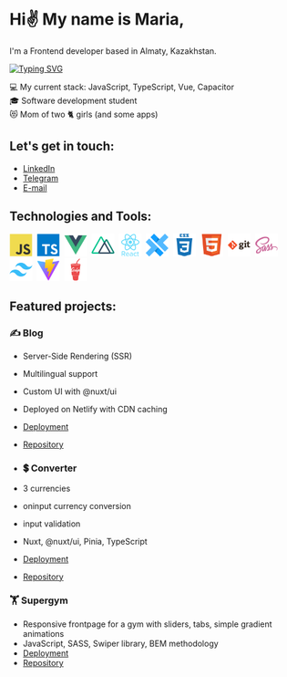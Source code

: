 # Hi✌️ My name is Maria,
I'm a Frontend developer based in Almaty, Kazakhstan.

[![Typing SVG](https://readme-typing-svg.herokuapp.com?size=24&width=600&lines=Welcome+to+my+Profile🖤)](https://git.io/typing-svg)

💻 My current stack: JavaScript, TypeScript, Vue, Capacitor  
🎓 Software development student  
😻 Mom of two 🐈 girls (and some apps)  

## Let's get in touch:
- <a href="https://www.linkedin.com/in/afamarie/" target="blank">LinkedIn</a>
- <a href="https://t.me/afamarie" target="blank">Telegram</a>
- <a href="mailto:marie.afanasyeva@gmail.com" target="blank">E-mail</a>

## Technologies and Tools:
<div>
  <img src="https://github.com/devicons/devicon/blob/master/icons/javascript/javascript-original.svg" title="JavaScript" alt="JavaScript" width="40" height="40"/>&nbsp;
  <img src="https://github.com/devicons/devicon/blob/master/icons/typescript/typescript-original.svg" title="TypeScript" alt="TypeScript" width="40" height="40"/>&nbsp;
  <img src="https://github.com/devicons/devicon/blob/master/icons/vuejs/vuejs-original.svg" title="Vue" alt="Vue" width="40" height="40"/>&nbsp;
  <img src="https://github.com/devicons/devicon/blob/master/icons//nuxtjs/nuxtjs-original.svg" title="Nuxt" alt="Nuxt" width="40" height="40"/>&nbsp;
  <img src="https://github.com/devicons/devicon/blob/master/icons/react/react-original-wordmark.svg" title="React" alt="React" width="40" height="40"/>&nbsp;
  <img src="https://github.com/devicons/devicon/blob/master/icons/capacitor/capacitor-original.svg" title="Capacitor" alt="Capacitor" width="40" height="40"/>&nbsp;
  <img src="https://github.com/devicons/devicon/blob/master/icons/css3/css3-plain-wordmark.svg"  title="CSS3" alt="CSS" width="40" height="40"/>&nbsp;
  <img src="https://github.com/devicons/devicon/blob/master/icons/html5/html5-original.svg" title="HTML5" alt="HTML" width="40" height="40"/>&nbsp;
  <img src="https://github.com/devicons/devicon/blob/master/icons/git/git-original-wordmark.svg" title="Git" alt="Git" width="40" height="40"/>&nbsp;
  <img src="https://github.com/devicons/devicon/blob/master/icons/sass/sass-original.svg" title="Sass" alt="Sass" width="40" height="40"/>&nbsp;
  <img src="https://github.com/devicons/devicon/blob/master/icons/tailwindcss/tailwindcss-original.svg" title="Tailwindcss" alt="tailwindcss" width="40" height="40"/>&nbsp;
  <img src="https://github.com/devicons/devicon/blob/master/icons/vitejs/vitejs-original.svg" title="Vite" alt="Vite" width="40" height="40"/>&nbsp;
  <img src="https://github.com/devicons/devicon/blob/master/icons/gulp/gulp-plain.svg" title="Gulp" alt="gulp" width="40" height="40"/>&nbsp;
</div>

## Featured projects:

### ✍️ Blog
+ Server-Side Rendering (SSR)
+ Multilingual support
+ Custom UI with @nuxt/ui
+ Deployed on Netlify with CDN caching
+ [Deployment](https://demo-nuxt-blog.netlify.app)
+ [Repository](https://github.com/afamarie/nuxt-blog)

+ ### 💲 Converter
+ 3 currencies
+ oninput currency conversion
+ input validation
+ Nuxt, @nuxt/ui, Pinia, TypeScript
+ [Deployment](https://afamarie.github.io/nuxt-converter)
+ [Repository](https://github.com/afamarie/nuxt-converter)

### 🏋️ Supergym
+ Responsive frontpage for a gym with sliders, tabs, simple gradient animations
+ JavaScript, SASS, Swiper library, BEM methodology
+ [Deployment](https://afamarie.github.io/supergym/build/)
+ [Repository](https://github.com/afamarie/supergym)

